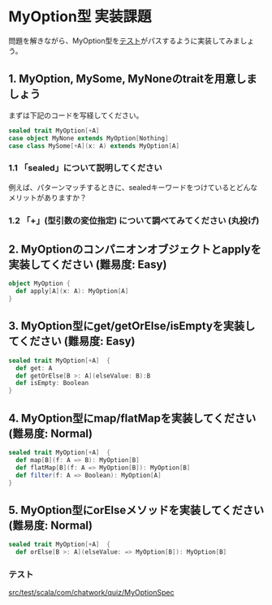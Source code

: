 # MyOption型 実装課題

問題を解きながら、MyOption型を[テスト](../src/test/scala/com/chatwork/quiz/MyOptionSpec.scala)がパスするように実装してみましょう。


## 1. MyOption, MySome, MyNoneのtraitを用意しましょう

まずは下記のコードを写経してください。

```scala
sealed trait MyOption[+A]
case object MyNone extends MyOption[Nothing]
case class MySome[+A](x: A) extends MyOption[A]
```

### 1.1 「sealed」について説明してください

例えば、パターンマッチするときに、sealedキーワードをつけているとどんなメリットがありますか？

### 1.2 「+」(型引数の変位指定) について調べてみてください (丸投げ)

## 2. MyOptionのコンパニオンオブジェクトとapplyを実装してください (難易度: Easy) 

```scala
object MyOption {
  def apply[A](x: A): MyOption[A]
}
```

## 3. MyOption型にget/getOrElse/isEmptyを実装してください (難易度: Easy)

```scala
sealed trait MyOption[+A]  {
  def get: A
  def getOrElse[B >: A](elseValue: B):B
  def isEmpty: Boolean
}
```

## 4. MyOption型にmap/flatMapを実装してください (難易度: Normal)

```scala
sealed trait MyOption[+A]  {
  def map[B](f: A => B): MyOption[B]
  def flatMap[B](f: A => MyOption[B]): MyOption[B]
  def filter(f: A => Boolean): MyOption[A]
}
```

## 5. MyOption型にorElseメソッドを実装してください (難易度: Normal)

```scala
sealed trait MyOption[+A]  {
  def orElse[B >: A](elseValue: => MyOption[B]): MyOption[B]
```

### テスト

[src/test/scala/com/chatwork/quiz/MyOptionSpec](../src/test/scala/com/chatwork/quiz/MyOptionSpec.scala)
